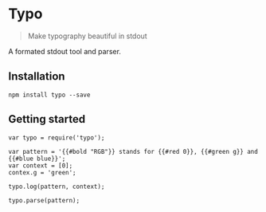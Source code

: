 # Typo
> Make typography beautiful in stdout

A formated stdout tool and parser.

## Installation
	npm install typo --save
	
## Getting started

	var typo = require('typo');
	
	var pattern = '{{#bold "RGB"}} stands for {{#red 0}}, {{#green g}} and {{#blue blue}}';
	var context = [0];
	contex.g = 'green';
	
	typo.log(pattern, context);
	
	typo.parse(pattern);
